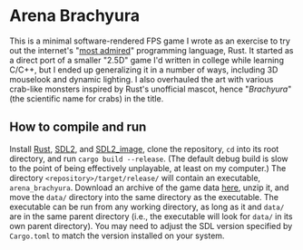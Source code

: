 # Arena Brachyura

This is a minimal software-rendered FPS game I wrote as an exercise to try out the internet's "[most admired](https://github.blog/2023-08-30-why-rust-is-the-most-admired-language-among-developers/)" programming language, Rust. It started as a direct port of a smaller "2.5D" game I'd written in college while learning C/C++, but I ended up generalizing it in a number of ways, including 3D mouselook and dynamic lighting. I also overhauled the art with various crab-like monsters inspired by Rust's unofficial mascot, hence "*Brachyura*" (the scientific name for crabs) in the title.

## How to compile and run

Install [Rust](https://www.rust-lang.org/tools/install), [SDL2](https://wiki.libsdl.org/SDL2/Installation), and [SDL2\_image](https://github.com/libsdl-org/SDL_image/releases), clone the repository, `cd` into its root directory, and run `cargo build --release`. (The default debug build is slow to the point of being effectively unplayable, at least on my computer.) The directory `<repository>/target/release/` will contain an executable, `arena_brachyura`. Download an archive of the game data [here](https://www.dropbox.com/scl/fi/sx9hzzt497yiz6mcp3w6y/arena_brachyura_data_7_20_2024.zip?rlkey=wegn0nce782q0ipadcz7namuv&st=thv20x4y&dl=1), unzip it, and move the `data/` directory into the same directory as the executable. The executable can be run from any working directory, as long as it and `data/` are in the same parent directory (i.e., the executable will look for `data/` in its own parent directory). You may need to adjust the SDL version specified by `Cargo.toml` to match the version installed on your system.
